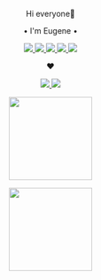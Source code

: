<p align='center'>
Hi everyone👋</p><p align='center'>• I'm Eugene •
</p>
<p align='center'>
       
<a href="https://kutt.it/U5Jcqh">
       <img src="https://img.shields.io/badge/LinkedIn-0077B5?style=for-the-badge&logo=linkedin&logoColor=white"/>
</a>

<a href="https://kutt.it/SVL5As">
       <img src="https://img.shields.io/badge/polywork-543DE0?style=for-the-badge&logo=polywork&logoColor=white"/>
</a>

<a href="https://kutt.it/rbvxTI">
       <img src="https://img.shields.io/badge/Reddit-FF4500?style=for-the-badge&logo=reddit&logoColor=white"/>
</a>

<a href="https://kutt.it/lIcdCY">
       <img src="https://img.shields.io/badge/GitHub-100000?style=for-the-badge&logo=github&logoColor=white"/>
</a>

<a href="https://kutt.it/hRu2vi">
       <img src="https://img.shields.io/badge/Kaggle-20BEFF?style=for-the-badge&logo=Kaggle&logoColor=white"/>
</a>
</p>
<p align='center'> ♥
</p>

<p align='center'>
<a href="">
       <img src="https://img.shields.io/badge/Visual_Studio_Code-0078D4?style=for-the-badge&logo=visual%20studio%20code&logoColor=white"/>
</a>
<a href="">
       <img src="https://img.shields.io/badge/Arduino-00979D?style=for-the-badge&logo=Arduino&logoColor=white"/>
</a>
</p>

<p align='center'>
   <a href="https://github-readme-stats.vercel.app/api?username=Master1SEV&show_icons=true&count_private=true">
       <img height=150 src="https://github-readme-stats.vercel.app/api?username=Master1SEV&show_icons=true&count_private=true&theme=vue"/>
   </a>
</p>
<p align='center'>
   <a href="https://github.com/romankh3/github-readme-stats">
       <img height=150 src="https://github-readme-stats.vercel.app/api/top-langs/?username=Master1SEV&langs_count=6&layout=compact&hide=PHP"/>
   </a>
</p>

<!--
<p align='center'>
My portfolio
</p>
<p align='center'>
http://master1sev.portfolio.github.io/
</p>

<p align='center'>
•My pet-projects
</p>
<p align='center'>
Relax Me
 https://master1sev.github.io/
            </p>
      <p align='center'>
     About^
      </p>
 </body>
-->
